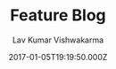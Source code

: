 ---
title: Feature Blog
github: 'https://github.com/lavkumarv/feature-blog-jekyll'
demo: 'https://lavkumarv.github.io/'
author: Lav Kumar Vishwakarma
ssg:
  - Jekyll
cms:
  - No Cms
date: 2017-01-05T19:19:50.000Z
github_branch: master
description: 'Feature Blog is a minimalist, beautiful, responsive theme for Jekyll. Demo: '
stale: true
---